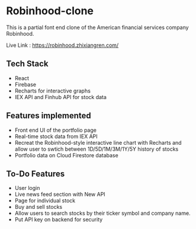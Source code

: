 # Robinhood-clone

This is a partial font end clone of the American financial services company Robinhood.

Live Link : https://robinhood.zhixiangren.com/

## Tech Stack

- React
- Firebase
- Recharts for interactive graphs
- IEX API and Finhub API for stock data

## Features implemented

- Front end UI of the portfolio page
- Real-time stock data from IEX API
- Recreat the Robinhood-style interactive line chart with Recharts
  and allow user to swtich between 1D/5D/1M/3M/1Y/5Y history of stocks
- Portfolio data on Cloud Firestore database

## To-Do Features

- User login
- Live news feed section with New API
- Page for individual stock
- Buy and sell stocks
- Allow users to search stocks by their ticker symbol and company name.
- Put API key on backend for security
